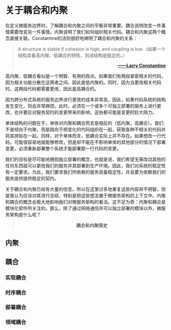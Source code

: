 # 关于耦合和内聚
在定义微服务边界时，了解耦合和内聚之间的平衡非常重要。耦合说明改变一件事情需要改变另一件事情。内聚说明了我们如何组织相关代码。耦合和内聚这两个概念直接关联。Constantine的法则很好地阐明了耦合和内聚的关系：

> A structure is stable if cohesion is high, and coupling is low.（如果一个结构具备高内聚、低耦合的特性，则该结构是稳定的。）
> [**<div align="right">——Larry Constantine</div>**](https://history.computer.org/pioneers/constantine.html)

高内聚、低耦合看似是一个明智、有用的观点。如果我们有两段紧密相关的代码，因为相关功能分散在这两者之间，因此是低内聚的。同时，因为当更改相关代码时，这两段代码都需要更改，因此是高耦合的。

因为跨分布式系统的服务边界进行更改的成本非常高，因此，如果代码系统的结构发生变化，则会非常麻烦。此时，必须在一个或多个可独立部署的服务上进行更改，也许要应对服务契约的变更带来的影响，这些都可能是变更的巨大阻力。

单体结构的问题在于，单体对内聚和耦合而言是相反的（低内聚，高耦合）。我们不是倾向于内聚，而是趋向于把变化的代码组织在一起，获取各种不相关的代码并将其拼贴在一起。同样，对于单体而言，低耦合实际上并不存在。如果想改一行代码，可能很容易地就能够修改，但是却不能在不影响单体的其他部分的情况下部署变更，必须重新部署整个系统才能部署那一行代码的变更。

我们的目标是尽可能地拥抱独立部署的概念，也就是说，我们希望无需改动其他的任何东西就可以更改我们的服务并其部署到生产环境。因此，我们对系统的稳定性有一定要求。为此，我们要求我们所依赖的服务具备稳定性，并且要为依赖我们的服务提供提供稳定的契约。

关于耦合和内聚已经有大量的信息，所以在这里过多地重复这些内容并不明智，但是我认为应该对其进行总结，特别是把这些想法置于微服务架构的上下文中。内聚和耦合的概念会极大地影响我们对微服务架构的看法。这不足为奇：内聚和耦合是模块化软件所关注的。那么，除了通过网络通信并可以独立部署的模块以外，微服务架构是什么呢？

> **<div align="center">耦合和内聚简史</div>**
> 

## 内聚

## 耦合

### 实现耦合

### 时序耦合

### 部署耦合

### 领域耦合

